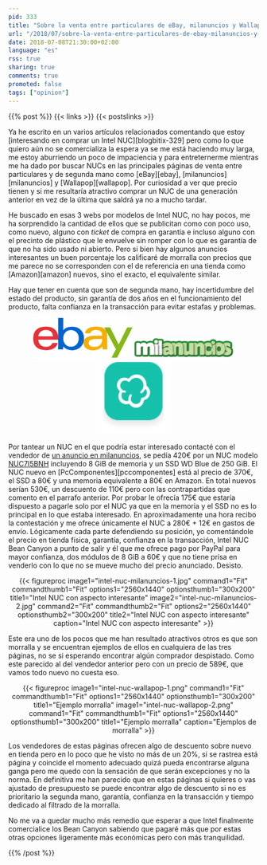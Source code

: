 ```yaml
---
pid: 333
title: "Sobre la venta entre particulares de eBay, milanuncios y Wallapop"
url: "/2018/07/sobre-la-venta-entre-particulares-de-ebay-milanuncios-y-wallapop/"
date: 2018-07-08T21:30:00+02:00
language: "es"
rss: true
sharing: true
comments: true
promoted: false
tags: ["opinion"]
---
```


{{% post %}}
{{< links >}}
{{< postslinks >}}

Ya he escrito en un varios artículos relacionados comentando que estoy [interesando en comprar un Intel NUC][blogbitix-329] pero como lo que quiero aún no se comercializa la espera ya se me está haciendo muy larga, me estoy aburriendo un poco de impaciencia y para entreternerme mientras me ha dado por buscar NUCs en las principales páginas de venta entre particulares y de segunda mano como [eBay][ebay], [milanuncios][milanuncios] y [Wallapop][wallapop]. Por curiosidad a ver que precio tienen y si me resultaría atractivo comprar un NUC de una generación anterior en vez de la última que saldrá ya no a mucho tardar.

He buscado en esas 3 webs por modelos de Intel NUC, no hay pocos, me ha sorprendido la cantidad de ellos que se publicitan como con poco uso, como nuevo, alguno con _ticket_ de compra en garantía e incluso alguno con el precinto de plástico que le envuelve sin romper con lo que es garantía de que no ha sido usado ni abierto. Pero si bien hay algunos anuncios interesantes un buen porcentaje los calificaré de morralla con precios que me parece no se corresponden con el de referencia en una tienda como [Amazon][amazon] nuevos, sino el exacto, el equivalente similar.

Hay que tener en cuenta que son de segunda mano, hay incertidumbre del estado del producto, sin garantía de dos años en el funcionamiento del producto, falta confianza en la transacción para evitar estafas y problemas.

<div class="media" style="text-align: center;">
    <figure>
        <img src="assets/images/logotipos/ebay.svg" alt="eBay" title="eBay" width="200"/>
        <img src="assets/images/logotipos/milanuncios.png" alt="milanuncios" title="milanuncios" width="200"/>
        <img src="assets/images/logotipos/wallapop.svg" alt="Wallapop" title="Wallapop" width="150"/>
    </figure>
</div>

Por tantear un NUC en el que podría estar interesado contacté con el vendedor de [un anuncio en milanuncios](https://www.milanuncios.com/ordenadores-de-segunda-mano/mini-pc-intel-nuc-i5-8gb-500gbm-2-266347572.htm), se pedía 420€ por un NUC modelo [NUC7I5BNH](https://www.intel.com/content/www/us/en/products/boards-kits/nuc/kits/nuc7i5bnh.html) incluyendo 8 GiB de memoria y un SSD WD Blue de 250 GiB. El NUC nuevo en [PcComponentes][pccomponentes] está al precio de 370€, el SSD a 80€ y una memoria equivalente a 80€ en Amazon. En total nuevos serían 530€, un descuento de 110€ pero con las contrapartidas que comento en el parrafo anterior. Por probar le ofrecía 175€ que estaría dispuesto a pagarle solo por el NUC ya que en la memoria y el SSD no es lo principal en lo que estaba interesado. En aproximadamente una hora recibo la contestación y me ofrece únicamente el NUC a 280€ + 12€ en gastos de envío. Lógicamente cada parte defendiendo su posición, yo comentándole el precio en tienda física, garantía, confianza en la transacción, Intel NUC Bean Canyon a punto de salir y él que me ofrece pago por PayPal para mayor confianza, dos módulos de 8 GiB a 60€ y que no tiene prisa en venderlo con lo que no se mueve mucho del precio anunciado. Desisto.

<div class="media" style="text-align: center;">
    {{< figureproc
        image1="intel-nuc-milanuncios-1.jpg" command1="Fit" commandthumb1="Fit" options1="2560x1440" optionsthumb1="300x200" title1="Intel NUC con aspecto interesante"
        image2="intel-nuc-milanuncios-2.jpg" command2="Fit" commandthumb2="Fit" options2="2560x1440" optionsthumb2="300x200" title2="Intel NUC con aspecto interesante"
        caption="Intel NUC con aspecto interesante" >}}
</div>

Este era uno de los pocos que me han resultado atractivos otros es que son morralla y se encuentran ejemplos de ellos en cualquiera de las tres páginas, no se si esperando encontrar algún comprador despistado. Como este parecido al del vendedor anterior pero con un precio de 589€, que vamos todo nuevo no cuesta eso. 

<div class="media" style="text-align: center;">
    {{< figureproc
        image1="intel-nuc-wallapop-1.png" command1="Fit" commandthumb1="Fit" options1="2560x1440" optionsthumb1="300x200" title1="Ejemplo morralla"
        image1="intel-nuc-wallapop-2.png" command1="Fit" commandthumb1="Fit" options1="2560x1440" optionsthumb1="300x200" title1="Ejemplo morralla"
        caption="Ejemplos de morralla" >}}
</div>

Los vendedores de estas páginas ofrecen algo de descuento sobre nuevo en tienda pero en lo poco que he visto no más de un 20%, si se rastrea está página y coincide el momento adecuado quizá pueda encontrarse alguna ganga pero me quedo con la sensación de que serán excepciones y no la norma. En definitiva me han parecido que en estas páginas si quieres o vas ajustado de presupuesto se puede encontrar algo de descuento si no es prioritario la segunda mano, garantía, confianza en la transacción y tiempo dedicado al filtrado de la morralla.

No me va a quedar mucho más remedio que esperar a que Intel finalmente comercialice los Bean Canyon sabiendo que pagaré más que por estas otras opciones ligeramente más económicas pero con más tranquilidad.

{{% /post %}}
